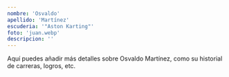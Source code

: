 ```yaml
---
nombre: 'Osvaldo'
apellido: 'Martínez'
escuderia: '"Aston Karting"'
foto: 'juan.webp'
descripcion: ''
---
```


Aquí puedes añadir más detalles sobre Osvaldo Martínez, como su historial de carreras, logros, etc.
